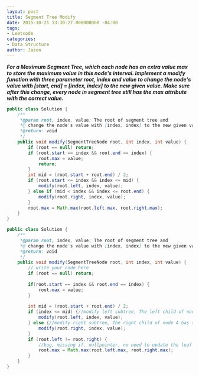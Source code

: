```yaml
---
layout: post
title: Segment Tree Modify
date: 2015-10-21 13:30:27.000000000 -04:00
tags:
- Leetcode
categories:
- Data Structure
author: Jason
---
```

<p><strong><em>For a Maximum Segment Tree, which each node has an extra value max to store the maximum value in this node's interval. Implement a modify function with three parameter root, index and value to change the node's value with [start, end] = [index, index] to the new given value. Make sure after this change, every node in segment tree still has the max attribute with the correct value.</em></strong></p>


``` java
public class Solution {
    /**
     *@param root, index, value: The root of segment tree and 
     *@ change the node's value with [index, index] to the new given value
     *@return: void
     */
    public void modify(SegmentTreeNode root, int index, int value) {
        if (root == null) return;
        if (root.start == index && root.end == index) {
            root.max = value;
            return;
        }
        int mid = (root.start + root.end) / 2;
        if (root.start <= index && index <= mid) {
            modify(root.left, index, value);
        } else if (mid < index && index <= root.end) {
            modify(root.right, index, value);
        }
        root.max = Math.max(root.left.max, root.right.max);
    }
}
```
``` java
public class Solution {
    /**
     *@param root, index, value: The root of segment tree and 
     *@ change the node's value with [index, index] to the new given value
     *@return: void
     */
    public void modify(SegmentTreeNode root, int index, int value) {
        // write your code here
        if (root == null) return;
        
        if(root.start == index && root.end == index) {
            root.max = value;
        }
        
        int mid = (root.start + root.end) / 2;
        if (index <= mid) {//modify left subtree, The left child of node A has start=A.left, end=(A.left + A.right) / 2.
            modify(root.left, index, value);
        } else {//modify right subtree, The right child of node A has start=(A.left + A.right) / 2 + 1, end=A.right
            modify(root.right, index, value);
        }
        if (root.left != root.right) {
            //bug, missing if, nullpointer, no need to update the leaf node 
            root.max = Math.max(root.left.max, root.right.max);
        }
    }
}
```
